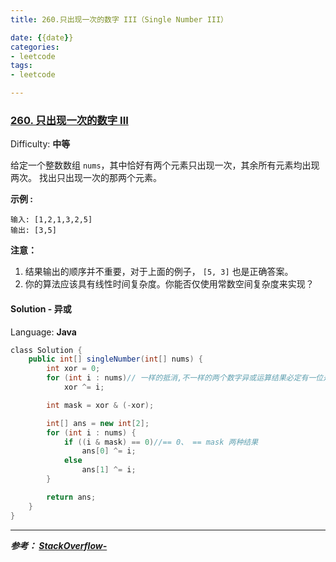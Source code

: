 ```yaml
---
title: 260.只出现一次的数字 III（Single Number III）

date: {{date}}
categories:
- leetcode
tags:
- leetcode

---
```

### [260\. 只出现一次的数字 III](https://leetcode-cn.com/problems/single-number-iii/)

Difficulty: **中等**


给定一个整数数组 `nums`，其中恰好有两个元素只出现一次，其余所有元素均出现两次。 找出只出现一次的那两个元素。

**示例 :**

```
输入: [1,2,1,3,2,5]
输出: [3,5]
```

**注意：**

1.  结果输出的顺序并不重要，对于上面的例子， `[5, 3]` 也是正确答案。
2.  你的算法应该具有线性时间复杂度。你能否仅使用常数空间复杂度来实现？


#### Solution - 异或

Language: **Java**

```java
​class Solution {
    public int[] singleNumber(int[] nums) {
        int xor = 0;
        for (int i : nums)// 一样的抵消,不一样的两个数字异或运算结果必定有一位是1
            xor ^= i;

        int mask = xor & (-xor);

        int[] ans = new int[2];
        for (int i : nums) {
            if ((i & mask) == 0)//== 0、 == mask 两种结果
                ans[0] ^= i;
            else
                ans[1] ^= i;
        }

        return ans;
    }
}
```

---
***参考：
[StackOverflow-](https://leetcode-cn.com/problems/single-number-iii/solution/java-yi-dong-yi-jie-xiao-lu-gao-by-spirit-9-9/)***
